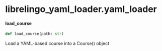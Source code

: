 <a id="librelingo_yaml_loader.yaml_loader"></a>

# librelingo\_yaml\_loader.yaml\_loader

<a id="librelingo_yaml_loader.yaml_loader.load_course"></a>

#### load\_course

```python
def load_course(path: str)
```

Load a YAML-based course into a Course() object

